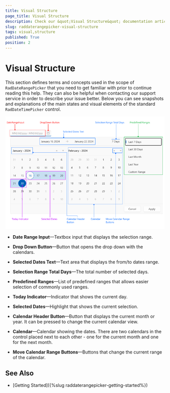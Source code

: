 ```yaml
---
title: Visual Structure
page_title: Visual Structure
description: Check our &quot;Visual Structure&quot; documentation article for the RadDateRangePicker WPF control.
slug: raddaterangepicker-visual-structure
tags: visual,structure
published: True
position: 2
---
```


# Visual Structure

This section defines terms and concepts used in the scope of `RadDateRangePicker` that you need to get familiar with prior to continue reading this help. They can also be helpful when contacting our support service in order to describe your issue better. Below you can see snapshots and explanations of the main states and visual elements of the standard `RadDateTimePicker` control.        

![Picture showing the visual structure of WPF RadDateRangePicker](images/raddaterangepicker-visual-structure-0.png)

* __Date Range Input__&mdash;Textbox input that displays the selection range.

* __Drop Down Button__&mdash;Button that opens the drop down with the calendars.

* __Selected Dates Text__&mdash;Text area that displays the from/to dates range.

* __Selection Range Total Days__&mdash;The total number of selected days.

* __Predefined Ranges__&mdash;List of predefined ranges that allows easier selection of commonly used ranges.

* __Today Indicator__&mdash;Indicator that shows the current day.

* __Selected Dates__&mdash;Highlight that shows the current selection.

* __Calendar Header Button__&mdash;Button that displays the current month or year. It can be pressed to change the current calendar view.

* __Calendar__&mdash;Calendar showing the dates. There are two calendars in the control placed next to each other - one for the current month and one for the next month.

* __Move Calendar Range Buttons__&mdash;Buttons that change the current range of the calendar.

## See Also
 * [Getting Started]({%slug raddaterangepicker-getting-started%})
